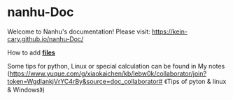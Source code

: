 # nanhu-Doc

Welcome to Nanhu's documentation! Please visit: https://kein-cary.github.io/nanhu-Doc/

How to add [**files**](https://kein-cary.github.io/nanhu-Doc/Q&A/Add_files.html)

Some tips for python, Linux or special calculation can be found in My notes (https://www.yuque.com/g/xiaokaichen/kb/lebw0k/collaborator/join?token=WgdIankjVrYC4rBy&source=doc_collaborator# 《Tips of pyton & linux & Windows》)
